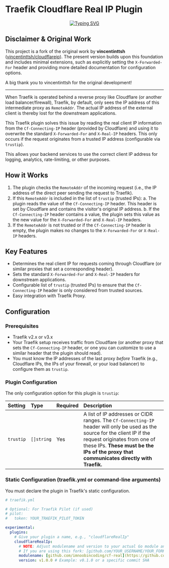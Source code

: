 # Traefik Cloudflare Real IP Plugin

<p align="center">
  <a href="https://git.io/typing-svg"><img src="https://readme-typing-svg.demolab.com?font=Fira+Code&weight=600&size=28&pause=1000&color=F77F00&center=true&vCenter=true&width=500&lines=Cloudflare+Real+IP+Plugin;Get+the+True+Client+IP+in+Traefik" alt="Typing SVG" /></a>
</p>

## Disclaimer & Original Work

This project is a fork of the original work by **vincentinttsh** ([vincentinttsh/cloudflareip](https://github.com/vincentinttsh/cloudflareip)).
The present version builds upon this foundation and includes minimal extensions, such as explicitly setting the `X-Forwarded-For` header and providing more detailed documentation for configuration options.

A big thank you to vincentinttsh for the original development!

---

When Traefik is operated behind a reverse proxy like Cloudflare (or another load balancer/firewall), Traefik, by default, only sees the IP address of this intermediate proxy as `RemoteAddr`. The actual IP address of the external client is thereby lost for the downstream applications.

This Traefik plugin solves this issue by reading the real client IP information from the `Cf-Connecting-IP` header (provided by Cloudflare) and using it to overwrite the standard `X-Forwarded-For` and `X-Real-IP` headers. This only occurs if the request originates from a trusted IP address (configurable via `trustip`).

This allows your backend services to use the correct client IP address for logging, analytics, rate-limiting, or other purposes.

## How it Works

1.  The plugin checks the `RemoteAddr` of the incoming request (i.e., the IP address of the direct peer sending the request to Traefik).
2.  If this `RemoteAddr` is included in the list of `trustip` (trusted IPs):
    a.  The plugin reads the value of the `Cf-Connecting-IP` header. This header is set by Cloudflare and contains the visitor's original IP address.
    b.  If the `Cf-Connecting-IP` header contains a value, the plugin sets this value as the new value for the `X-Forwarded-For` and `X-Real-IP` headers.
3.  If the `RemoteAddr` is not trusted or if the `Cf-Connecting-IP` header is empty, the plugin makes no changes to the `X-Forwarded-For` or `X-Real-IP` headers.

## Key Features

* Determines the real client IP for requests coming through Cloudflare (or similar proxies that set a corresponding header).
* Sets the standard `X-Forwarded-For` and `X-Real-IP` headers for downstream applications.
* Configurable list of `trustip` (trusted IPs) to ensure that the `Cf-Connecting-IP` header is only considered from trusted sources.
* Easy integration with Traefik Proxy.

## Configuration

### Prerequisites

* Traefik v2.x or v3.x
* Your Traefik setup receives traffic from Cloudflare (or another proxy that sets the `Cf-Connecting-IP` header, or one you can customize to use a similar header that the plugin should read).
* You must know the IP addresses of the last proxy *before* Traefik (e.g., Cloudflare IPs, the IPs of your firewall, or your load balancer) to configure them as `trustip`.

### Plugin Configuration

The only configuration option for this plugin is `trustip`:

| Setting   | Type       | Required | Description                                                                                                                                                                                                                            |
| :-------- | :--------- | :------- | :------------------------------------------------------------------------------------------------------------------------------------------------------------------------------------------------------------------------------------- |
| `trustip` | `[]string` | Yes      | A list of IP addresses or CIDR ranges. The `Cf-Connecting-IP` header will only be used as the source for the client IP if the request originates from one of these IPs. **These must be the IPs of the proxy that communicates directly with Traefik.** |

### Static Configuration (traefik.yml or command-line arguments)

You must declare the plugin in Traefik's static configuration.

```yaml
# traefik.yml

# Optional: For Traefik Pilot (if used)
# pilot:
#   token: YOUR_TRAEFIK_PILOT_TOKEN

experimental:
  plugins:
    # Give your plugin a name, e.g., "cloudflareRealIp"
    cloudflareRealIp:
      # NOTE: Adjust modulename and version to your actual Go module and version
      # If you are using this fork: [github.com/YOUR_USERNAME/YOUR_FORK_NAME](https://github.com/YOUR_USERNAME/YOUR_FORK_NAME)
      modulename: [github.com/imnoobincoding/cf-real](https://github.com/imnoobincoding/cf-real)
      version: v1.0.0 # Example: v0.1.0 or a specific commit SHA
```